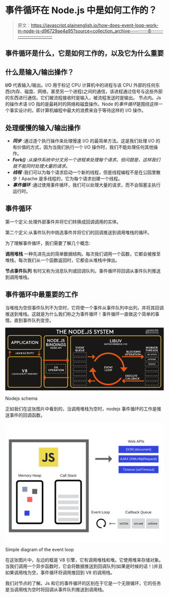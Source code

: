 # 事件循环在 Node.js 中是如何工作的？

> 原文：<https://javascript.plainenglish.io/how-does-event-loop-work-in-node-js-d96729ae4a95?source=collection_archive---------8----------------------->

## 事件循环是什么，它是如何工作的，以及它为什么重要

## 什么是输入/输出操作？

**I/O** 代表输入/输出。I/O 用于标记 CPU 计算机中的进程与该 CPU 外部的任何东西(内存、磁盘、网络，甚至另一个进程)之间的通信，该进程通过信号与这些外部的东西进行通信。它们被流程接收时是输入，被流程发送时是输出。
节点内。Js 的操作术语 I/O 指的是最耗时的网络和磁盘操作。Node 的*事件循环*是围绕这样一个事实设计的，即计算机编程中最大的浪费来自于等待这样的 I/O 操作。

## 处理缓慢的输入/输出操作

*   ***同步*** :通过逐个执行操作来处理慢速 I/O 的最简单方法。这是我们处理 I/O 的有价值的方式，因为当我们执行一个 I/O 操作时，我们不能处理任何其他操作。
*   ***Fork()*** *:从操作系统中分叉另一个进程来处理每个请求。但问题是，这样我们就不能同时处理大量的请求。*
*   ***线程*** :我们可以为每个请求启动一个新的线程，但是线程编程不是在公园里散步！Apache 是多线程的，它为每个请求创建一个线程。
*   ***事件循环*** :通过使用事件循环，我们可以处理大量的请求，而不会阻塞主执行运行时。

## 事件循环

第一个定义:处理外部事件并将它们转换成回调调用的实体。

第二个定义:从事件队列中挑选事件并将它们的回调推送到调用堆栈的循环。

为了理解事件循环，我们需要了解几个概念:

**调用堆栈** 一种先进先出的简单数据结构。每次我们调用一个函数，它都会被推至堆栈，每次我们从一个函数返回时，它都会从堆栈中弹出。

**节点事件队列** 有时又称为消息队列或回调队列。事件循环将回调从事件队列推送到调用堆栈。

## 事件循环中最重要的工作

当堆栈为空但事件队列不为空时，它将使一个事件从事件队列中出列，并将其回调推送到堆栈。这就是为什么我们称之为事件循环！事件循环一直做这个简单的事情，直到事件队列变空。

![](img/84056d0f174b0c184e9c1faae302089b.png)

Nodejs schema

正如我们在这张图片中看到的，当调用堆栈为空时，nodejs 事件循环的工作是推送事件的回调函数。

![](img/b42aaa56994249cb6b5a2c91eac433a5.png)

Simple diagram of the event loop

在这张图片中，左边的框是 V8 引擎，它有调用堆栈和堆。它使用堆来存储对象。当我们调用一个异步函数时，它会将数据推送到回调队列(如果是时候的话！)并且如果调用栈为空，事件循环将调用推回到 V8 的调用栈。

我们对节点的了解。Js 和它的事件循环的区别在于它是一个无限循环，它的任务是当调用栈为空时将回调从事件队列推送到调用栈。